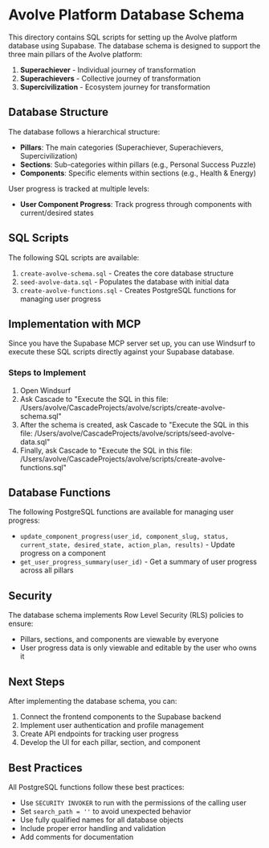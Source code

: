 # Avolve Platform Database Schema

This directory contains SQL scripts for setting up the Avolve platform database using Supabase. The database schema is designed to support the three main pillars of the Avolve platform:

1. **Superachiever** - Individual journey of transformation
2. **Superachievers** - Collective journey of transformation
3. **Supercivilization** - Ecosystem journey for transformation

## Database Structure

The database follows a hierarchical structure:

- **Pillars**: The main categories (Superachiever, Superachievers, Supercivilization)
- **Sections**: Sub-categories within pillars (e.g., Personal Success Puzzle)
- **Components**: Specific elements within sections (e.g., Health & Energy)

User progress is tracked at multiple levels:

- **User Component Progress**: Track progress through components with current/desired states

## SQL Scripts

The following SQL scripts are available:

1. `create-avolve-schema.sql` - Creates the core database structure
2. `seed-avolve-data.sql` - Populates the database with initial data
3. `create-avolve-functions.sql` - Creates PostgreSQL functions for managing user progress

## Implementation with MCP

Since you have the Supabase MCP server set up, you can use Windsurf to execute these SQL scripts directly against your Supabase database.

### Steps to Implement

1. Open Windsurf
2. Ask Cascade to "Execute the SQL in this file: /Users/avolve/CascadeProjects/avolve/scripts/create-avolve-schema.sql"
3. After the schema is created, ask Cascade to "Execute the SQL in this file: /Users/avolve/CascadeProjects/avolve/scripts/seed-avolve-data.sql"
4. Finally, ask Cascade to "Execute the SQL in this file: /Users/avolve/CascadeProjects/avolve/scripts/create-avolve-functions.sql"

## Database Functions

The following PostgreSQL functions are available for managing user progress:

- `update_component_progress(user_id, component_slug, status, current_state, desired_state, action_plan, results)` - Update progress on a component
- `get_user_progress_summary(user_id)` - Get a summary of user progress across all pillars

## Security

The database schema implements Row Level Security (RLS) policies to ensure:

- Pillars, sections, and components are viewable by everyone
- User progress data is only viewable and editable by the user who owns it

## Next Steps

After implementing the database schema, you can:

1. Connect the frontend components to the Supabase backend
2. Implement user authentication and profile management
3. Create API endpoints for tracking user progress
4. Develop the UI for each pillar, section, and component

## Best Practices

All PostgreSQL functions follow these best practices:

- Use `SECURITY INVOKER` to run with the permissions of the calling user
- Set `search_path = ''` to avoid unexpected behavior
- Use fully qualified names for all database objects
- Include proper error handling and validation
- Add comments for documentation
